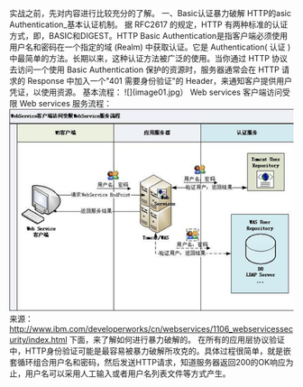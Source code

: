 
实战之前，先对内容进行比较充分的了解。
一、Basic认证暴力破解
HTTP的asic Authentication_基本认证机制。
据 RFC2617 的规定，HTTP 有两种标准的认证方式，即，BASIC和DIGEST。HTTP Basic Authentication是指客户端必须使用用户名和密码在一个指定的域 (Realm) 中获取认证。它是 Authentication( 认证 ) 中最简单的方法。长期以来，这种认证方法被广泛的使用。当你通过 HTTP 协议去访问一个使用 Basic Authentication 保护的资源时，服务器通常会在 HTTP 请求的 Response 中加入一个"401 需要身份验证"的 Header，来通知客户提供用户凭证，以使用资源。
基本流程：
![](image01.jpg）
Web services 客户端访问受限 Web services 服务流程：
![](图片1.png)
来源：http://www.ibm.com/developerworks/cn/webservices/1106_webservicessecurity/index.html
下面，来了解如何进行暴力破解的。
在所有的应用层协议验证中，HTTP身份验证可能是最容易被暴力破解所攻克的。具体过程很简单，就是嵌套循环组合用户名和密码，然后发送HTTP请求，知道服务器返回200的OK响应为止，用户名可以采用人工输入或者用户名列表文件等方式产生。
